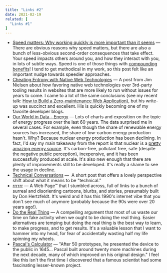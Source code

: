 ```yaml
---
title: "Links #2"
date: 2021-02-19
related: [
  "Links #1"
]
---
```


- [Speed matters: Why working quickly is more important than it seems](https://jsomers.net/blog/speed-matters) — There are obvious reasons why speed matters, but there are also a bunch of less-obvious second-order consequences that take effect. Your speed impacts others around you, and how they interact with you, in lots of subtle ways. Speed is one of those things with [compounding benefits](https://www.bryanbraun.com/2015/11/17/compounding-benefits/)! I tend to get methodical in my work, so this post felt like an important nudge towards speedier approaches.
- [Cheating Entropy with Native Web Technologies](https://blog.jim-nielsen.com/2020/cheating-entropy-with-native-web-tech/) — A post from Jim Nielsen about how favoring native web technologies over 3rd-party tooling results in websites that are more likely to run without issues for years to come. I came to a lot of the same conclusions (see my recent talk: [How to Build a Zero-maintenance Web Application](https://www.youtube.com/watch?v=C8VQQYrGaO0)), but his write-up was succinct and excellent. His is quickly becoming one of my favorite developer blogs.
- [Our World in Data - Energy](https://ourworldindata.org/energy) — Lots of charts and exposition on the topic of energy progress over the last 60 years. The data surprised me in several cases. For example, even though the share of renewable energy sources has increased, the share of low-carbon energy production hasn't. Why? Because nuclear energy production has been declining. In fact, I'd say my main takeaway from the report is that nuclear is a [pretty amazing energy source](https://xkcd.com/1162/). It's carbon-free, pollutant free, safe (despite the negative public perception), inexpensive, and it has been successfully produced at scale. It's also new enough that there are plenty of improvements still to be developed. It's really a shame to see the usage in decline.
- [Technical Conversations](https://nadiaeghbal.com/technical-conversations) —  A short post that offers a lovely perspective shift about what it means to be "technical."
- [rrrrrr](http://www.bitterfilms.com/rrrrrr.html) — A Web Page™ that I stumbled across, full of links to a bunch of surreal and disorienting cartoons, blurbs, and stories, presumably built by Don Hertzfeldt. It's weird and it has this 1990's internet vibe that you don't see much of anymore (probably because the 90s were over 20 years ago!).
- [Do the Real Thing](https://www.scotthyoung.com/blog/2020/05/04/do-the-real-thing) — A compelling argument that most of us waste our time on fake activity when we ought to be doing the real thing. Easier alternatives are temping but doing the real thing is the best way to learn, to make progress, and to get results. It's a valuable lesson that I want to hammer into my head, for fear of accidentally wasting half my life spinning my wheels.
- [Pascal's Calculator](https://en.wikipedia.org/wiki/Pascal%27s_calculator) — "After 50 prototypes, he presented the device to the public in 1645... Pascal built around twenty more machines during the next decade, many of which improved on his original design." I feel like this isn't the first time I discovered that a famous scientist had some fascinating lesser-known project.

